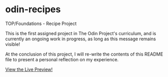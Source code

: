 # odin-recipes

TOP/Foundations - Recipe Project

This is the first assigned project in The Odin Project's curriculum, and is currently an ongoing work in progress, as long as this message remains visible!

At the conclusion of this project, I will re-write the contents of this README file to present a personal reflection on my experience.

<a href="https://mushroomodyssey.github.io/odin-recipes/index.html">View the Live Preview!</a>

